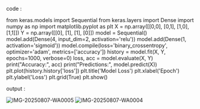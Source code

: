 code :

from keras.models import Sequential
from keras.layers import Dense
import numpy as np
import matplotlib.pyplot as plt
X = np.array([[0,0], [0,1], [1,0], [1,1]])
Y = np.array([[0], [1], [1], [0]])
model = Sequential()
model.add(Dense(4, input_dim=2, activation='relu'))
model.add(Dense(1, activation='sigmoid'))
model.compile(loss='binary_crossentropy', optimizer='adam', metrics=['accuracy'])
history = model.fit(X, Y, epochs=1000, verbose=0)
loss, acc = model.evaluate(X, Y)
print("Accuracy:", acc)
print("Predictions:", model.predict(X))
plt.plot(history.history['loss'])
plt.title('Model Loss')
plt.xlabel('Epoch')
plt.ylabel('Loss')
plt.grid(True)
plt.show()

output :

![IMG-20250807-WA0005](https://github.com/user-attachments/assets/5307dd5f-cdcc-47ca-9205-1a0ec72e307b)
![IMG-20250807-WA0004](https://github.com/user-attachments/assets/c8d32cb1-5c88-4211-ae8b-334e04c76b73)
